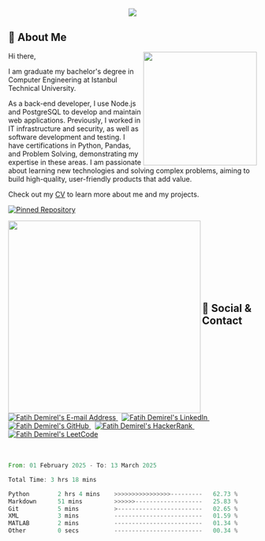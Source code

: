 <h1 align="center">
  <a href="https://git.io/typing-svg">
    <img src="https://readme-typing-svg.herokuapp.com/?lines=Hello,+There!+👋;Welcome+to+my+Page!;It+is+Fatih+DEMİREL...;&center=true&size=30">
  </a>
</h1>

## 👤 About Me

<img align='right' src="https://media.giphy.com/media/M9gbBd9nbDrOTu1Mqx/giphy.gif" width="230">

Hi there,

I am graduate my bachelor's degree in Computer Engineering at Istanbul Technical University.

As a back-end developer, I use Node.js and PostgreSQL to develop and maintain web applications. Previously, I worked in IT infrastructure and security, as well as software development and testing. I have certifications in Python, Pandas, and Problem Solving, demonstrating my expertise in these areas. I am passionate about learning new technologies and solving complex problems, aiming to build high-quality, user-friendly products that add value.


Check out my [CV](https://github.com/demirelfth/fatihdemirel-CV/blob/1534a67d0f06f87b1ed537b6729e11ddbbe3716e/CV.pdf) to learn more about me and my projects.

[![Pinned Repository](https://github-readme-stats.vercel.app/api/pin/?username=demirelfth&repo=fatihdemirel-CV)](https://github.com/demirelfth/fatihdemirel-CV)
&nbsp; &nbsp;

<div align="left">
  <a href="https://github.com/demirelfth/github-readme-stats" title="Go to Source">
    <img align="left" width=390 src="https://github-readme-stats.vercel.app/api?username=demirelfth&show_icons=true&theme=react&border_color=61dafb&hide_border=true" />
  </a>
</div>

<br>
<br>
<br>
<br>
<br>
<br>
<br>
<br>

## 📨 Social & Contact

<div align="left">
  <a href="mailto:demirel-fth-93.com" target="_blank" rel="noreferrer"> <img alt="Fatih Demirel's E-mail Address" src="https://img.shields.io/badge/E&#8209;mail-D14836?style=for-the-badge&logo=gmail&logoColor=white" /> </a>
  &nbsp;
  <a href="https://www.linkedin.com/in/fatih-demirel-ab8429111" target="_blank" rel="noreferrer"> <img alt="Fatih Demirel's LinkedIn" src="https://img.shields.io/badge/LinkedIn-0077B5?style=for-the-badge&logo=linkedin&logoColor=white" /> </a>
  &nbsp;
  <a href="https://github.com/demirelfth" target="_blank" rel="noreferrer"> <img alt="Fatih Demirel's GitHub" src="https://img.shields.io/badge/GitHub-100000?style=for-the-badge&logo=github&logoColor=white" /> </a>
  &nbsp;
  <a href="https://www.hackerrank.com/demirelfth" target="_blank" rel="noreferrer"> <img alt="Fatih Demirel's HackerRank" src="https://img.shields.io/badge/HackerRank-2EC866?style=for-the-badge&logo=HackerRank&logoColor=white" /> </a>
  &nbsp;
  <a href="https://leetcode.com/demirelfth" target="_blank" rel="noreferrer"> <img alt="Fatih Demirel's LeetCode" src="https://img.shields.io/badge/LeetCode-FFA116?style=for-the-badge&logo=LeetCode&logoColor=black" /> </a>
</div>

<br>
<br>

<!--START_SECTION:waka-->

```rust
From: 01 February 2025 - To: 13 March 2025

Total Time: 3 hrs 18 mins

Python        2 hrs 4 mins    >>>>>>>>>>>>>>>>---------   62.73 %
Markdown      51 mins         >>>>>>-------------------   25.83 %
Git           5 mins          >------------------------   02.65 %
XML           3 mins          -------------------------   01.59 %
MATLAB        2 mins          -------------------------   01.34 %
Other         0 secs          -------------------------   00.34 %
```

<!--END_SECTION:waka-->

